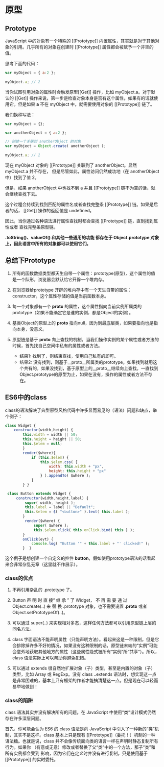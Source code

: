 # 原型

## Prototype
JavaScript 中的对象有一个特殊的 [[Prototype]] 内置属性，其实就是对于其他对象的引用。几乎所有的对象在创建时 [[Prototype]] 属性都会被赋予一个非空的值。

思考下面的代码：
```js
var myObject = { a:2 }; 
 
myObject.a; // 2
```
当你试图引用对象的属性时会触发原型[[Get]] 操作，比如 myObject.a。对于默认的 [[Get]] 操作来说，第一步是检查对象本身是否有这个属性，如果有的话就使用它。但是如果 **a** 不在 myObject 中，就需要使用对象的 [[Prototype]] 链了。

我们换种写法：
```js
var myObject = {};

var anotherObject = { a:2 }; 

// 创建一个关联到 anotherObject 的对象 
var myObject = Object.create( anotherObject );  
 
myObject.a; // 2

```
现在 myObject 对象的 [[Prototype]] 关联到了 anotherObject。显然 myObject.a 并不存在， 但是尽管如此，属性访问仍然成功地（在 anotherObject 中）找到了值 2。

但是，如果 anotherObject 中也找不到 a 并且 [[Prototype]] 链不为空的话，就会继续查找下去。

这个过程会持续到找到匹配的属性名或者查找完整条 [[Prototype]] 链。如果是后者的话， [[Get]] 操作的返回值是 undefined。

因此，当你通过各种语法进行属性查找时都会查找 [[Prototype]] 链，直到找到属性或者 查找完整条原型链。

**.toString()、valueOf() 和其他一些通用的功能 都存在于 Object.prototype 对象上，因此语言中所有的对象都可以使用它们。**

## 总结下Prototype

1. 所有的函数数据类型都天生自带一个属性：prototype(原型)，这个属性的值是一个队形，浏览器会默认给它开辟一个堆内存。

2. 在浏览器给prototype 开辟的堆内存中有一个天生自带的属性：constructor，这个属性存储的值是当前函数本身。

3. 每一个对象都有一个 __proto__ 的属性，这个属性指向当前实例所属类的prototype（如果不能确定它是谁的实例，都是Object的实例）。

4. 基类Object的原型上的 __proto__ 指向null，因为到最底层类，如果要指向也是指向本身，没意义。

5. 原型链是基于 __proto__ 向上查找的机制。当我们操作实例的某个属性或者方法的时候，首先找自己空间中私有的属性或者方法。
    * 结果1: 找到了，则结束查找，使用自己私有的即可。
    * 结果2: 没有找到，则基于__proto__所属类的prototype，如果找到就用这个共有的，如果没找到，基于原型上的__proto__继续向上查找，一直找到Object.prototype的原型为止，如果在没有，操作的属性或者方法不存在。

## ES6中的class

class的语法解决了典型原型风格代码中许多显而易见的（语法）问题和缺点，举个例子：
```js
class Widget {      
    constructor(width,height) {         
        this.width = width || 50;  
        this.height = height || 50;          
        this.$elem = null;     
        }     
        render($where){         
            if (this.$elem) {              
                this.$elem.css( {                 
                    width: this.width + "px",                 
                    height: this.height + "px"              
                } ).appendTo( $where );         
            }      
        } } 

 class Button extends Widget {      
     constructor(width,height,label) {         
         super( width, height );         
         this.label = label || "Default";         
         this.$elem = $( "<button>" ).text( this.label );     
        }     
         render($where) {         
             super( $where );         
             this.$elem.click( this.onClick.bind( this ) );      
        }     
        onClick(evt) {         
            console.log( "Button '" + this.label + "' clicked!" );     
        }  }
```
这个例子是想创建一个自定义的控件 **button**，假如使用prototype语法的话看起来会非常杂乱无章（这里就不作展示）。

### class的优点

1. 不再引用杂乱的 .prototype 了。 

2. Button 声 明 时 直 接“ 继 承 ” 了 Widget， 不 再 需 要 通 过 Object.create(..) 来 替 换 .prototype 对象，也不需要设置 .__proto__  或者 Object.setPrototypeOf(..)。 

3. 可以通过 super(..) 来实现相对多态，这样任何方法都可以引用原型链上层的同名方法。

4. class 字面语法不能声明属性（只能声明方法）。看起来这是一种限制，但是它会排除掉许多不好的情况，如果没有这种限制的话，原型链末端的“实例”可能会意外地获取其他地方的属性（这些属性隐式被所有“实例”所“共享”）。所以，class 语法实际上可以帮助你避免犯错。 

5. 可以通过 extends 很自然地扩展对象（子）类型，甚至是内置的对象（子）类型，比如 Array 或 RegExp。没有 class ..extends 语法时，想实现这一点是非常困难的，基本上只有框架的作者才能搞清楚这一点。但是现在可以轻而易举地做到！

### class的陷阱

class 语法其实并没有解决所有的问题，在 JavaScript 中使用“类”设计模式仍然存在许多深层问题。

首先，你可能会认为 ES6 的 class 语法是向 JavaScript 中引入了一种新的“类”机制，其实不是这样。class 基本上只是现有 [[Prototype]]（委托！）机制的一种语法糖。也就是说，class 并不会像传统面向类的语言一样在声明时静态复制所有行为。如果你 （有意或无意）修改或者替换了父“类”中的一个方法，那子“类”和所有实例都会受到 影响，因为它们在定义时并没有进行复制，只是使用基于 [[Prototype]] 的实时委托。









